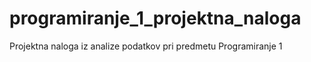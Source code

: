 # programiranje_1_projektna_naloga
Projektna naloga iz analize podatkov pri predmetu Programiranje 1
